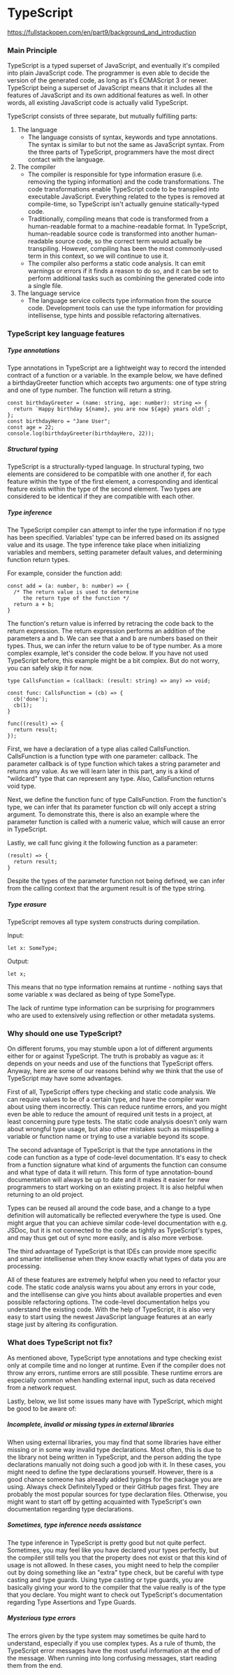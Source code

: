 # TypeScript

https://fullstackopen.com/en/part9/background_and_introduction

### Main Principle

TypeScript is a typed superset of JavaScript, and eventually it's compiled into plain JavaScript code. The programmer is even able to decide the version of the generated code, as long as it's ECMAScript 3 or newer. TypeScript being a superset of JavaScript means that it includes all the features of JavaScript and its own additional features as well. In other words, all existing JavaScript code is actually valid TypeScript.

TypeScript consists of three separate, but mutually fulfilling parts:

1. The language
   - The language consists of syntax, keywords and type annotations. The syntax is similar to but not the same as JavaScript syntax. From the three parts of TypeScript, programmers have the most direct contact with the language.
2. The compiler
   - The compiler is responsible for type information erasure (i.e. removing the typing information) and the code transformations. The code transformations enable TypeScript code to be transpiled into executable JavaScript. Everything related to the types is removed at compile-time, so TypeScript isn't actually genuine statically-typed code.
   - Traditionally, compiling means that code is transformed from a human-readable format to a machine-readable format. In TypeScript, human-readable source code is transformed into another human-readable source code, so the correct term would actually be transpiling. However, compiling has been the most commonly-used term in this context, so we will continue to use it.
   - The compiler also performs a static code analysis. It can emit warnings or errors if it finds a reason to do so, and it can be set to perform additional tasks such as combining the generated code into a single file.
3. The language service
   - The language service collects type information from the source code. Development tools can use the type information for providing intellisense, type hints and possible refactoring alternatives.

### TypeScript key language features

##### Type annotations

Type annotations in TypeScript are a lightweight way to record the intended contract of a function or a variable. In the example below, we have defined a birthdayGreeter function which accepts two arguments: one of type string and one of type number. The function will return a string.

```
const birthdayGreeter = (name: string, age: number): string => {
  return `Happy birthday ${name}, you are now ${age} years old!`;
};
const birthdayHero = "Jane User";
const age = 22;
console.log(birthdayGreeter(birthdayHero, 22));
```

##### Structural typing

TypeScript is a structurally-typed language. In structural typing, two elements are considered to be compatible with one another if, for each feature within the type of the first element, a corresponding and identical feature exists within the type of the second element. Two types are considered to be identical if they are compatible with each other.

##### Type inference

The TypeScript compiler can attempt to infer the type information if no type has been specified. Variables' type can be inferred based on its assigned value and its usage. The type inference take place when initializing variables and members, setting parameter default values, and determining function return types.

For example, consider the function add:

```
const add = (a: number, b: number) => {
  /* The return value is used to determine
     the return type of the function */
  return a + b;
}
```

The function's return value is inferred by retracing the code back to the return expression. The return expression performs an addition of the parameters a and b. We can see that a and b are numbers based on their types. Thus, we can infer the return value to be of type number.
As a more complex example, let's consider the code below. If you have not used TypeScript before, this example might be a bit complex. But do not worry, you can safely skip it for now.

```
type CallsFunction = (callback: (result: string) => any) => void;

const func: CallsFunction = (cb) => {
  cb('done');
  cb(1);
}

func((result) => {
  return result;
});
```

First, we have a declaration of a type alias called CallsFunction. CallsFunction is a function type with one parameter: callback. The parameter callback is of type function which takes a string parameter and returns any value. As we will learn later in this part, any is a kind of "wildcard" type that can represent any type. Also, CallsFunction returns void type.

Next, we define the function func of type CallsFunction. From the function's type, we can infer that its parameter function cb will only accept a string argument. To demonstrate this, there is also an example where the parameter function is called with a numeric value, which will cause an error in TypeScript.

Lastly, we call func giving it the following function as a parameter:

```
(result) => {
  return result;
}
```

Despite the types of the parameter function not being defined, we can infer from the calling context that the argument result is of the type string.

##### Type erasure

TypeScript removes all type system constructs during compilation.

Input:

    let x: SomeType;

Output:

    let x;

This means that no type information remains at runtime - nothing says that some variable x was declared as being of type SomeType.

The lack of runtime type information can be surprising for programmers who are used to extensively using reflection or other metadata systems.

### Why should one use TypeScript?

On different forums, you may stumble upon a lot of different arguments either for or against TypeScript. The truth is probably as vague as: it depends on your needs and use of the functions that TypeScript offers. Anyway, here are some of our reasons behind why we think that the use of TypeScript may have some advantages.

First of all, TypeScript offers type checking and static code analysis. We can require values to be of a certain type, and have the compiler warn about using them incorrectly. This can reduce runtime errors, and you might even be able to reduce the amount of required unit tests in a project, at least concerning pure type tests. The static code analysis doesn't only warn about wrongful type usage, but also other mistakes such as misspelling a variable or function name or trying to use a variable beyond its scope.

The second advantage of TypeScript is that the type annotations in the code can function as a type of code-level documentation. It's easy to check from a function signature what kind of arguments the function can consume and what type of data it will return. This form of type annotation-bound documentation will always be up to date and it makes it easier for new programmers to start working on an existing project. It is also helpful when returning to an old project.

Types can be reused all around the code base, and a change to a type definition will automatically be reflected everywhere the type is used. One might argue that you can achieve similar code-level documentation with e.g. JSDoc, but it is not connected to the code as tightly as TypeScript's types, and may thus get out of sync more easily, and is also more verbose.

The third advantage of TypeScript is that IDEs can provide more specific and smarter intellisense when they know exactly what types of data you are processing.

All of these features are extremely helpful when you need to refactor your code. The static code analysis warns you about any errors in your code, and the intellisense can give you hints about available properties and even possible refactoring options. The code-level documentation helps you understand the existing code. With the help of TypeScript, it is also very easy to start using the newest JavaScript language features at an early stage just by altering its configuration.

### What does TypeScript not fix?

As mentioned above, TypeScript type annotations and type checking exist only at compile time and no longer at runtime. Even if the compiler does not throw any errors, runtime errors are still possible. These runtime errors are especially common when handling external input, such as data received from a network request.

Lastly, below, we list some issues many have with TypeScript, which might be good to be aware of:

##### Incomplete, invalid or missing types in external libraries

When using external libraries, you may find that some libraries have either missing or in some way invalid type declarations. Most often, this is due to the library not being written in TypeScript, and the person adding the type declarations manually not doing such a good job with it. In these cases, you might need to define the type declarations yourself. However, there is a good chance someone has already added typings for the package you are using. Always check DefinitelyTyped or their GitHub pages first. They are probably the most popular sources for type declaration files. Otherwise, you might want to start off by getting acquainted with TypeScript's own documentation regarding type declarations.

##### Sometimes, type inference needs assistance

The type inference in TypeScript is pretty good but not quite perfect. Sometimes, you may feel like you have declared your types perfectly, but the compiler still tells you that the property does not exist or that this kind of usage is not allowed. In these cases, you might need to help the compiler out by doing something like an "extra" type check, but be careful with type casting and type guards. Using type casting or type guards, you are basically giving your word to the compiler that the value really is of the type that you declare. You might want to check out TypeScript's documentation regarding Type Assertions and Type Guards.

##### Mysterious type errors

The errors given by the type system may sometimes be quite hard to understand, especially if you use complex types. As a rule of thumb, the TypeScript error messages have the most useful information at the end of the message. When running into long confusing messages, start reading them from the end.
